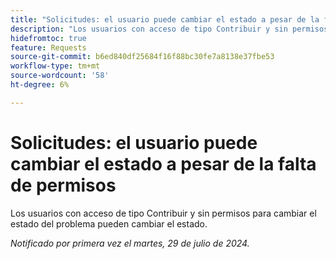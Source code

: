 ```yaml
---
title: "Solicitudes: el usuario puede cambiar el estado a pesar de la falta de permisos"
description: "Los usuarios con acceso de tipo Contribuir y sin permisos para cambiar el estado del problema pueden cambiar el estado."
hidefromtoc: true
feature: Requests
source-git-commit: b6ed840df25684f16f88bc30fe7a8138e37fbe53
workflow-type: tm+mt
source-wordcount: '58'
ht-degree: 6%

---
```



# Solicitudes: el usuario puede cambiar el estado a pesar de la falta de permisos

Los usuarios con acceso de tipo Contribuir y sin permisos para cambiar el estado del problema pueden cambiar el estado.

_Notificado por primera vez el martes, 29 de julio de 2024._
